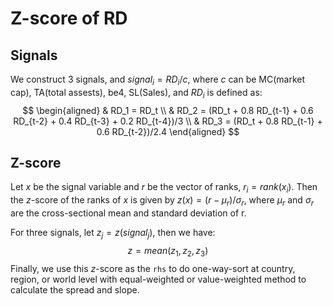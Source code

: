 # Z-score of RD

## Signals 

We construct 3 signals, and $signal_i = RD_i/c$, where $c$ can be MC(market cap), TA(total assests), be4, SL(Sales), and $RD_i$ is defined as:
$$
\begin{aligned}
& RD_1 = RD_t \\
& RD_2 = (RD_t + 0.8 RD_{t-1} + 0.6 RD_{t-2} + 0.4 RD_{t-3} + 0.2 RD_{t-4})/3 \\
& RD_3 = (RD_t + 0.8 RD_{t-1} + 0.6 RD_{t-2})/2.4
\end{aligned}
$$

## Z-score

Let $x$ be the signal variable and $r$ be the vector of ranks, $r_i = rank(x_i)$. Then the $z$-score of the ranks of $x$ is given by $z(x) = (r-\mu_r)/\sigma_r$, where $\mu_r$ and $\sigma_r$ are the cross-sectional mean and standard deviation of r.

For three signals, let $z_j = z(signal_j)$, then we have:
$$
z = mean(z_1, z_2, z_3)
$$
Finally, we use this $z$-score as the `rhs` to do one-way-sort at country, region, or world level with equal-weighted or value-weighted method to calculate the spread and slope.

